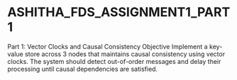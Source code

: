 # ASHITHA_FDS_ASSIGNMENT1_PART1
Part 1: Vector Clocks and Causal Consistency
 Objective
Implement a key-value store across 3 nodes that maintains causal consistency using vector clocks. The system should detect out-of-order messages and delay their processing until causal dependencies are satisfied.
